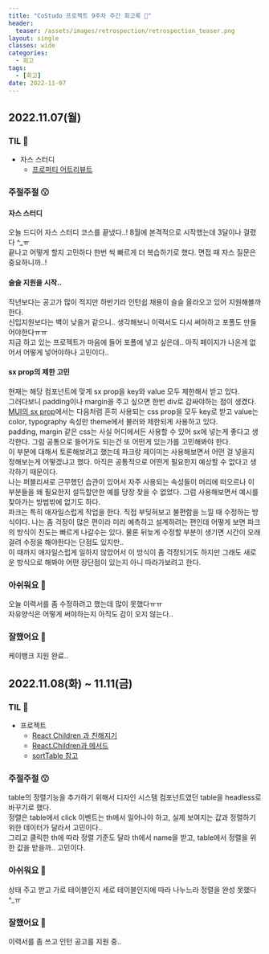 ```yaml
---
title: "CoStudo 프로젝트 9주차 주간 회고록 🙂"
header:
  teaser: /assets/images/retrospection/retrospection_teaser.png
layout: single
classes: wide
categories:
  - 회고
tags:
  - [회고]
date: 2022-11-07
---
```


## 2022.11.07(월)

### TIL 🧐

- 자스 스터디
  - [프로퍼티 어트리뷰트](https://donyy.notion.site/16-474f58ed3f244f269f57bcd49cd76024)

### 주절주절 😗

#### 자스 스터디

오늘 드디어 자스 스터디 코스를 끝냈다..! 8월에 본격적으로 시작했는데 3달이나 걸렸다 ^\_ㅠ  
끝나고 어떻게 할지 고민하다 한번 씩 빠르게 더 복습하기로 했다. 면접 때 자스 질문은 중요하니까..!

#### 슬슬 지원을 시작..

작년보다는 공고가 많이 적지만 하반기라 인턴쉽 채용이 슬슬 올라오고 있어 지원해볼까 한다.  
신입지원보다는 벽이 낮을거 같으니.. 생각해보니 이력서도 다시 써야하고 포폴도 만들어야한다ㅠㅠ  
지금 하고 있는 프로젝트가 마음에 들어 포폴에 넣고 싶은데.. 아직 페이지가 나온게 없어서 어떻게 넣어야하나 고민이다..

#### sx prop의 제한 고민

현재는 해당 컴포넌트에 맞게 sx prop을 key와 value 모두 제한해서 받고 있다.  
그러다보니 padding이나 margin을 주고 싶으면 한번 div로 감싸야하는 점이 생겼다.  
[MUI의 sx prop](https://mui.com/system/properties/)에서는 다음처럼 흔히 사용되는 css prop을 모두 key로 받고 value는 color, typography 속성만 theme에서 불러와 제한되게 사용하고 있다.  
padding, margin 같은 css는 사실 어디에서든 사용할 수 있어 sx에 넣는게 좋다고 생각한다. 그럼 공통으로 들어가도 되는건 또 어떤게 있는가를 고민해봐야 한다.  
이 부분에 대해서 토론해보려고 했는데 파크랑 제이미는 사용해보면서 어떤 걸 넣을지 정해보는게 어떻겠냐고 했다. 아직은 공통적으로 어떤게 필요한지 예상할 수 없다고 생각하기 때문이다.  
나는 퍼블리셔로 근무했던 습관이 있어서 자주 사용되는 속성들이 머리에 떠오르나 이 부분들을 왜 필요한지 설득할만한 예를 당장 찾을 수 없었다. 그럼 사용해보면서 예시를 찾아가는 방법밖에 없기도 하다.  
파크는 특히 애자일스럽게 작업을 한다. 직접 부딪혀보고 불편함을 느낄 때 수정하는 방식이다. 나는 좀 걱정이 많은 편이라 미리 예측하고 설계하려는 편인데 어떻게 보면 파크의 방식이 진도는 빠르게 나갈수는 있다. 물론 뒤늦게 수정할 부분이 생기면 시간이 오래걸려 수정을 해야한다는 단점도 있지만..  
이 때까지 애자일스럽게 일하지 않았어서 이 방식이 좀 걱정되기도 하지만 그래도 새로운 방식으로 해봐야 어떤 장단점이 있는지 아니 따라가보려고 한다.

### 아쉬워요 🙁

오늘 이력서를 좀 수정하려고 했는데 많이 못했다ㅠㅠ  
자유양식은 어떻게 써야하는지 아직도 감이 오지 않는다..

### 잘했어요 🙂

케이뱅크 지원 완료..

## 2022.11.08(화) ~ 11.11(금)

### TIL 🧐

- 프로젝트
  - [React Children 과 친해지기](https://fe-developers.kakaoent.com/2021/211022-react-children-tip/)
  - [React.Children과 메서드](https://reactjs.org/docs/react-api.html#reactchildren)
  - [sortTable 참고](https://www.smashingmagazine.com/2020/03/sortable-tables-react/)

### 주절주절 😗

table의 정렬기능을 추가하기 위해서 디자인 시스템 컴포넌트였던 table을 headless로 바꾸기로 했다.  
정렬은 table에서 click 이벤트는 th에서 일어나야 하고, 실제 보여지는 값과 정렬하기 위한 데이터가 달라서 고민이다..  
그리고 클릭한 th에 따라 정렬 기준도 달라 th에서 name을 받고, table에서 정렬을 위한 값을 받을까.. 고민이다.

### 아쉬워요 🙁

상태 주고 받고 가로 테이블인지 세로 테이블인지에 따라 나누느라 정렬을 완성 못했다 ^\_ㅠ

### 잘했어요 🙂

이력서를 좀 쓰고 인턴 공고를 지원 중..
